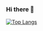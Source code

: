 ### Hi there 👋

[![Top Langs](https://github-readme-stats.vercel.app/api/top-langs/?username=rodrigo02souza&theme=dark)](https://github.com/anuraghazra/github-readme-stats)

